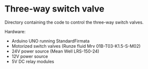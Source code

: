 # Three-way switch valve
Directory containing the code to control the three-way switch valves.

Hardware:
- Arduino UNO running StandardFirmata
- Motorized switch valves (Runze fluid Mrv 01B-T03-K1.5-S-M02)
- 24V power source (Mean Well LRS-150-24)
- 12V power source
- 5V DC relay modules
